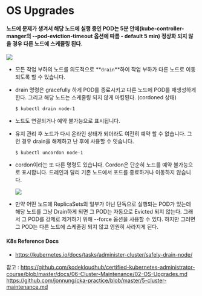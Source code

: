 # OS Upgrades

#### 노드에 문제가 생겨서 해당 노드에 실행 중인 POD는 5분 안에(kube-controller-manger의 --pod-eviction-timeout 옵션에 따름 - default 5 min) 정상화 되지 않을 경우 다른 노드에 스케줄링 된다.

  <img src = https://github.com/kodekloudhub/certified-kubernetes-administrator-course/blob/master/images/os.PNG>
  
- 모든 작업 부하의 노드를 의도적으로 **`drain`**하여 작업 부하가 다른 노드로 이동되도록 할 수 있습니다.
- drain 명령은 gracefully 하게 POD를 종료시키고 다른 노드에 POD를 재생성하게 한다. 그리고 해당 노드는 스케줄링 되지 않게 마킹된다. (cordoned 상태)
  ```
  $ kubectl drain node-1
  ```
- 노드도 연결되거나 예약 불가능으로 표시됩니다.
- 유지 관리 후 노드가 다시 온라인 상태가 되더라도 여전히 예약 할 수 없습니다. 그런 경우 drain을 해제하고 난 후에 사용할 수 잇습니다.
  ```
  $ kubectl uncordon node-1
  ```
- cordon이라는 또 다른 명령도 있습니다. Cordon은 단순히 노드를 예약 불가능으로 표시합니다. 드레인과 달리 기존 노드에서 포드를 종료하거나 이동하지 않습니다.

  <img src = https://github.com/kodekloudhub/certified-kubernetes-administrator-course/blob/master/images/drain.PNG>

- 만약 어떤 노드에 ReplicaSets의 일부가 아닌 단독으로 실행되는 POD가 있는데 해당 노드를 그냥 Drain하게 되면 그 POD는 자동으로 Evicted 되지 않는다.
그래서 그 POD를 강제로 제거하기 위해 --force 옵션을 사용할 수 있다. 하지만 그러면 그 POD는 다른 노드에 스케줄링 되지 않고 영원히 사라지게 된다.
  
#### K8s Reference Docs
- https://kubernetes.io/docs/tasks/administer-cluster/safely-drain-node/

참고 : https://github.com/kodekloudhub/certified-kubernetes-administrator-course/blob/master/docs/06-Cluster-Maintenance/02-OS-Upgrades.md
https://github.com/jonnung/cka-practice/blob/master/5-cluster-maintenance.md
